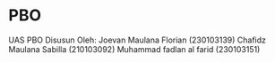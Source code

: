 # PBO
UAS PBO Disusun Oleh: Joevan Maulana Florian (230103139) Chafidz Maulana Sabilla (210103092) Muhammad fadlan al farid (230103151)
